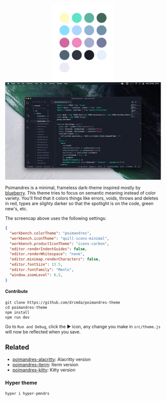 <p align="middle">
  <img src="assets/dots.png" width="200" />
  <img src="assets/screencap.jpg" />
</p>

Poimandres is a minimal, frameless dark-theme inspired mostly by [blueberry](https://github.com/peymanslh/vscode-blueberry-dark-theme). This theme tries to focus on semantic meaning instead of color variety. You'll find that it colors things like errors, voids, throws and deletes in red, types are slighty darker so that the spotlight is on the code, green new's, etc.

The screencap above uses the following settings:

```json
{
  "workbench.colorTheme": "poimandres",
  "workbench.iconTheme": "quill-icons-minimal",
  "workbench.productIconTheme": "icons-carbon",
  "editor.renderIndentGuides": false,
  "editor.renderWhitespace": "none",
  "editor.minimap.renderCharacters": false,
  "editor.fontSize": 13.5,
  "editor.fontFamily": "Menlo",
  "window.zoomLevel": 0.5,
}
```

#### Contribute

    git clone https://github.com/drcmda/poimandres-theme
    cd poimandres-theme
    npm install
    npm run dev

Go to `Run and Debug`, click the ▶ icon, any change you make in `src/theme.js` will now be reflected when you save.

## Related

- [poimandres-alacritty][poimandres-alacritty]: Alacritty version
- [poimandres-iterm][poimandres-iterm]: Iterm version
- [poimandres-kitty][poimandres-kitty]: Kitty version

[poimandres-alacritty]: https://github.com/z0al/poimandres-alacritty
[poimandres-iterm]: https://github.com/alii/poimandres-iterm
[poimandres-kitty]: https://github.com/guilhermedeandrade/poimandres-kitty

### Hyper theme

```bash
hyper i hyper-pmndrs
```
